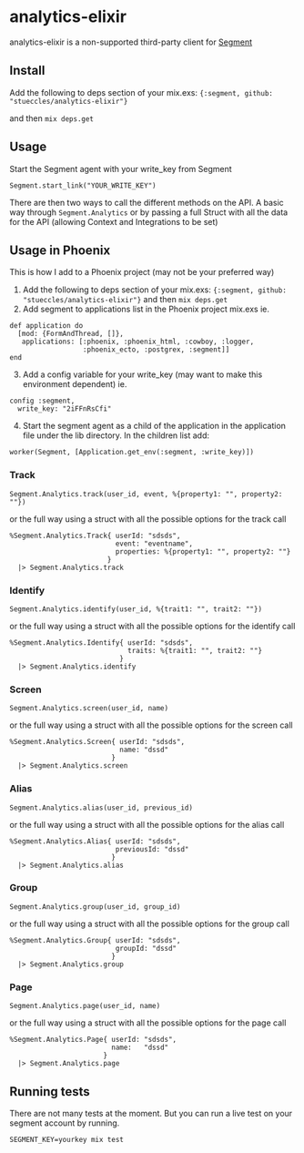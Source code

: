 analytics-elixir
================

analytics-elixir is a non-supported third-party client for [Segment](https://segment.com)

## Install

Add the following to deps section of your mix.exs: `{:segment, github: "stueccles/analytics-elixir"}`

and then `mix deps.get`

## Usage

Start the Segment agent with your write_key from Segment
```
Segment.start_link("YOUR_WRITE_KEY")
```
There are then two ways to call the different methods on the API.
A basic way through `Segment.Analytics` or by passing a full Struct
with all the data for the API (allowing Context and Integrations to be set)

## Usage in Phoenix

This is how I add to a Phoenix project (may not be your preferred way)

1. Add the following to deps section of your mix.exs: `{:segment, github: "stueccles/analytics-elixir"}`
   and then `mix deps.get`
2. Add segment to applications list in the Phoenix project mix.exs
ie.
```
def application do
  [mod: {FormAndThread, []},
   applications: [:phoenix, :phoenix_html, :cowboy, :logger,
                  :phoenix_ecto, :postgrex, :segment]]
end
```
3. Add a config variable for your write_key (may want to make this environment dependent)
ie.
```
config :segment,
  write_key: "2iFFnRsCfi"
```
4. Start the segment agent as a child of the application in the application file under
the lib directory. In the children list add:
```
worker(Segment, [Application.get_env(:segment, :write_key)])
```

### Track
```
Segment.Analytics.track(user_id, event, %{property1: "", property2: ""})
```
or the full way using a struct with all the possible options for the track call
```
%Segment.Analytics.Track{ userId: "sdsds",
                          event: "eventname",
                          properties: %{property1: "", property2: ""}
                        }
  |> Segment.Analytics.track
```

### Identify
```
Segment.Analytics.identify(user_id, %{trait1: "", trait2: ""})
```
or the full way using a struct with all the possible options for the identify call
```
%Segment.Analytics.Identify{ userId: "sdsds",
                             traits: %{trait1: "", trait2: ""}
                           }
  |> Segment.Analytics.identify
```

### Screen
```
Segment.Analytics.screen(user_id, name)
```
or the full way using a struct with all the possible options for the screen call
```
%Segment.Analytics.Screen{ userId: "sdsds",
                           name: "dssd"
                         }
  |> Segment.Analytics.screen
```

### Alias
```
Segment.Analytics.alias(user_id, previous_id)
```
or the full way using a struct with all the possible options for the alias call
```
%Segment.Analytics.Alias{ userId: "sdsds",
                          previousId: "dssd"
                         }
  |> Segment.Analytics.alias
```

### Group
```
Segment.Analytics.group(user_id, group_id)
```
or the full way using a struct with all the possible options for the group call
```
%Segment.Analytics.Group{ userId: "sdsds",
                          groupId: "dssd"
                         }
  |> Segment.Analytics.group
```

### Page
```
Segment.Analytics.page(user_id, name)
```
or the full way using a struct with all the possible options for the page call
```
%Segment.Analytics.Page{ userId: "sdsds",
                         name:   "dssd"
                       }
  |> Segment.Analytics.page
```

## Running tests

There are not many tests at the moment. But you can run a live test on your segment
account by running.
```
SEGMENT_KEY=yourkey mix test
```
